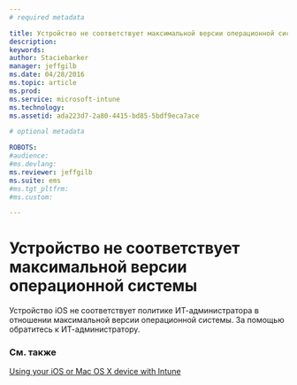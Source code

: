 ```yaml
---
# required metadata

title: Устройство не соответствует максимальной версии операционной системы | Microsoft Intune
description:
keywords:
author: Staciebarker
manager: jeffgilb
ms.date: 04/28/2016
ms.topic: article
ms.prod:
ms.service: microsoft-intune
ms.technology:
ms.assetid: ada223d7-2a80-4415-bd85-5bdf9eca7ace

# optional metadata

ROBOTS:
#audience:
#ms.devlang:
ms.reviewer: jeffgilb
ms.suite: ems
#ms.tgt_pltfrm:
#ms.custom:

---
```



# Устройство не соответствует максимальной версии операционной системы

Устройство iOS не соответствует политике ИТ-администратора в отношении максимальной версии операционной системы. За помощью обратитесь к ИТ-администратору.

### См. также
[Using your iOS or Mac OS X device with Intune](using-your-ios-or-mac-os-x-device-with-intune.md)


<!--HONumber=May16_HO2-->


